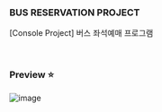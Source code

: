 ### BUS RESERVATION PROJECT
[Console Project] 버스 좌석예매 프로그램

<br>

### Preview ⭐
![image](https://github.com/hyojinx/Java-Project/assets/93853571/8e7f2b42-69b7-4ce7-acc4-d9d510df470d)

